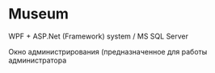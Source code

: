 # Museum
WPF + ASP.Net (Framework) system / MS SQL Server

Окно администрирования (предназначенное для работы администратора
